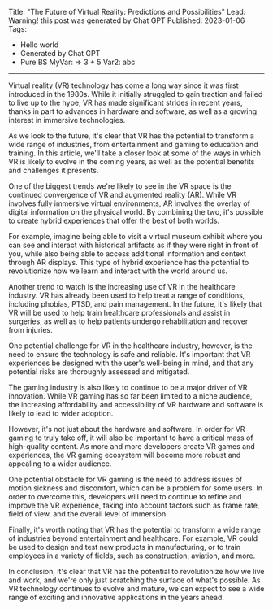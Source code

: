 Title: "The Future of Virtual Reality: Predictions and Possibilities"
Lead: Warning! this post was generated by Chat GPT
Published: 2023-01-06
Tags:
- Hello world
- Generated by Chat GPT
- Pure BS
MyVar: => 3 + 5
Var2: abc
---
Virtual reality (VR) <?#= MyVar /?> technology has come a long way since it was first introduced in the 1980s. While it initially struggled to gain traction and failed to live up to the hype, VR has made significant strides in recent years, thanks in part to advances in hardware and software, as well as a growing interest in immersive technologies.

As we look to the future, it's clear that VR has the potential to transform a wide range of industries, from entertainment and gaming to education and training. In this article, we'll take a closer look at some of the ways in which VR is likely to evolve in the coming years, as well as the potential benefits and challenges it presents.

One of the biggest trends we're likely to see in the VR space is the continued convergence of VR and augmented reality (AR). While VR involves fully immersive virtual environments, AR involves the overlay of digital information on the physical world. By combining the two, it's possible to create hybrid experiences that offer the best of both worlds.

For example, imagine being able to visit a virtual museum exhibit where you can see and interact with historical artifacts as if they were right in front of you, while also being able to access additional information and context through AR displays. This type of hybrid experience has the potential to revolutionize how we learn and interact with the world around us.

Another trend to watch is the increasing use of VR in the healthcare industry. VR has already been used to help treat a range of conditions, including phobias, PTSD, and pain management. In the future, it's likely that VR will be used to help train healthcare professionals and assist in surgeries, as well as to help patients undergo rehabilitation and recover from injuries.

One potential challenge for VR in the healthcare industry, however, is the need to ensure the technology is safe and reliable. It's important that VR experiences be designed with the user's well-being in mind, and that any potential risks are thoroughly assessed and mitigated.

The gaming industry is also likely to continue to be a major driver of VR innovation. While VR gaming has so far been limited to a niche audience, the increasing affordability and accessibility of VR hardware and software is likely to lead to wider adoption.

However, it's not just about the hardware and software. In order for VR gaming to truly take off, it will also be important to have a critical mass of high-quality content. As more and more developers create VR games and experiences, the VR gaming ecosystem will become more robust and appealing to a wider audience.

One potential obstacle for VR gaming is the need to address issues of motion sickness and discomfort, which can be a problem for some users. In order to overcome this, developers will need to continue to refine and improve the VR experience, taking into account factors such as frame rate, field of view, and the overall level of immersion.

Finally, it's worth noting that VR has the potential to transform a wide range of industries beyond entertainment and healthcare. For example, VR could be used to design and test new products in manufacturing, or to train employees in a variety of fields, such as construction, aviation, and more.

In conclusion, it's clear that VR has the potential to revolutionize how we live and work, and we're only just scratching the surface of what's possible. As VR technology continues to evolve and mature, we can expect to see a wide range of exciting and innovative applications in the years ahead.
